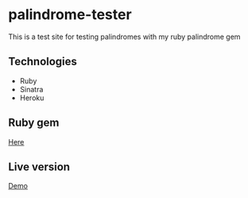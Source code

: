 # palindrome-tester
This is a test site for testing palindromes with my ruby palindrome gem

## Technologies
- Ruby
- Sinatra
- Heroku

## Ruby gem
[Here](https://github.com/gitnyasha/chikari_palindrome)

## Live version

[Demo](https://desolate-spire-99911.herokuapp.com/)
